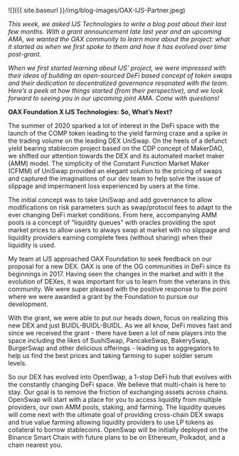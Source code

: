 ﻿---
layout: post
author: OAX Foundation
image: /img/blog-images/OAX-IJS-Partner.jpeg
tag: community-updates
---

![]({{ site.baseurl }}/img/blog-images/OAX-IJS-Partner.jpeg)

<i>This week, we asked IJS Technologies to write a blog post about their last few months. With a grant announcement late last year and an upcoming AMA, we wanted the OAX community to learn more about the project: what it started as when we first spoke to them and how it has evolved over time post-grant.</i>

<i>When we first started learning about IJS’ project, we were impressed with their ideas of building an open-sourced DeFi based concept of token swaps and their dedication to decentralized governance resonated with the team. Here’s a peek at how things started (from their perspective), and we look forward to seeing you in our upcoming joint AMA. Come with questions!</i>

<b>OAX Foundation X IJS Technologies: So, What’s Next?</b>

The summer of 2020 sparked a lot of interest in the DeFi space with the launch of the COMP token leading to the yield farming craze and a spike in the trading volume on the leading DEX UniSwap. On the heels of a defunct yield bearing stablecoin project based on the CDP concept of MakerDAO, we shifted our attention towards the DEX and its automated market maker (AMM) model. The simplicity of the Constant Function Market Maker (CFMM) of UniSwap provided an elegant solution to the pricing of swaps and captured the imaginations of our dev team to help solve the issue of slippage and impermanent loss experienced by users at the time.

The initial concept was to take UniSwap and add governance to allow modifications on risk parameters such as swap/protocol fees to adapt to the ever changing DeFi market conditions. From here, accompanying AMM pools is a concept of “liquidity queues” with oracles providing the spot market prices to allow users to always swap at market with no slippage and liquidity providers earning complete fees (without sharing) when their liquidity is used. 

My team at IJS approached OAX Foundation to seek feedback on our proposal for a new DEX. OAX is one of the OG communities in DeFi since its beginnings in 2017. Having seen the changes in the market and with it the evolution of DEXes, it was important for us to learn from the veterans in this community. We were super pleased with the positive response to the point where we were awarded a grant by the Foundation to pursue our development.

With the grant, we were able to put our heads down, focus on realizing this new DEX and just BUIDL-BUIDL-BUIDL. As we all know, DeFi moves fast and since we received the grant -  there have been a lot of new players into the space including the likes of SushiSwap, PancakeSwap, BakerySwap, BurgerSwap and other delicious offerings - leading us to aggregators to help us find the best prices and taking farming to super soldier serum levels.

So our DEX has evolved into OpenSwap, a 1-stop DeFi hub that evolves with the constantly changing DeFi space. We believe that multi-chain is here to stay. Our goal is to remove the friction of exchanging assets across chains. OpenSwap will start with a place for you to access liquidity from multiple providers, our own AMM pools, staking, and farming. The liquidity queues will come next with the ultimate goal of providing cross-chain DEX swaps and true value farming allowing liquidity providers to use LP tokens as collateral to borrow stablecoins. OpenSwap will be initially deployed on the Binance Smart Chain with future plans to be on Ethereum, Polkadot, and a chain nearest you. 
